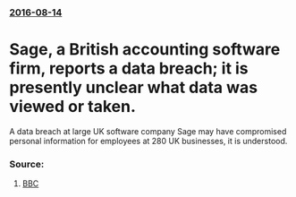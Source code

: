 ### [2016-08-14](/news/2016/08/14/index.md)

# Sage, a British accounting software firm, reports a data breach; it is presently unclear what data was viewed or taken. 

A data breach at large UK software company Sage may have compromised personal information for employees at 280 UK businesses, it is understood.


### Source:

1. [BBC](http://www.bbc.com/news/business-37076704)
